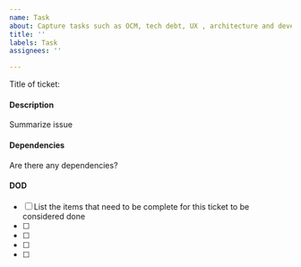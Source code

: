 ```yaml
---
name: Task
about: Capture tasks such as OCM, tech debt, UX , architecture and development
title: ''
labels: Task
assignees: ''

---
```


Title of ticket: 

#### Description
Summarize issue 

#### Dependencies
Are there any dependencies?

#### DOD
- [ ] List the items that need to be complete for this ticket to be considered done
- [ ] 
- [ ] 
- [ ] 
- [ ]
